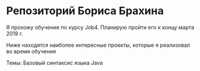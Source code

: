 # Репозиторий Бориса Брахина
Я прохожу обучение по курсу Job4. Планирую пройти его к концу марта 2019 г.

Ниже находятся наиболее интересные проекты, которые я реализовал во время обучения

Темы:
Базовый синтаксис языка Java